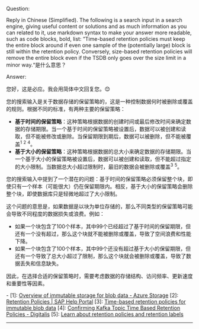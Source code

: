 Question:

Reply in Chinese (Simplified).
The following is a search input in a search engine, giving useful content or solutions and as much information as you can related to it, use markdown syntax to make your answer more readable, such as code blocks, bold, list:
”Time-based retention policies must keep the entire block around if even one sample of the (potentially large) block is still within the retention policy. Conversely, size-based retention policies will remove the entire block even if the TSDB only goes over the size limit in a minor way.“是什么意思？

Answer:

您好，这是必应。我会用简体中文回复您。😊

您的搜索输入是关于数据存储的保留策略的，这是一种控制数据何时被删除或覆盖的规则。根据不同的标准，有两种主要的保留策略：

- **基于时间的保留策略**：这种策略根据数据的创建时间或最后修改时间来确定数据的存储期限。当一个基于时间的保留策略被设置后，数据可以被创建和读取，但不能被修改或删除。当保留期限到期后，数据可以被删除，但不能被覆盖<sup>1</sup> <sup>2</sup> <sup>4</sup>。
- **基于大小的保留策略**：这种策略根据数据的总大小来确定数据的存储期限。当一个基于大小的保留策略被设置后，数据可以被创建和读取，但不能超过指定的大小限制。当数据总大小超过限制时，最旧的数据会被删除或覆盖<sup>3</sup> <sup>5</sup>。

您的搜索输入中提到了一个潜在的问题：基于时间的保留策略必须保留整个块，即使只有一个样本（可能很大）仍在保留期限内。相反，基于大小的保留策略会删除整个块，即使数据库只是轻微地超过了大小限制。

这个问题的意思是，如果数据是以块为单位存储的，那么不同类型的保留策略可能会导致不同程度的数据损失或浪费。例如：

- 如果一个块包含了100个样本，其中99个已经超过了基于时间的保留期限，但还有一个没有超过，那么这个块就不能被删除或覆盖，导致了空间浪费和性能下降。
- 如果一个块包含了100个样本，其中99个还没有超过基于大小的保留期限，但还有一个导致了总大小超过了限制，那么这个块就会被删除或覆盖，导致了数据丢失和信息缺失。

因此，在选择合适的保留策略时，需要考虑数据的存储结构、访问频率、更新速度和重要性等因素。

\-
\[1]: [Overview of immutable storage for blob data - Azure Storage](https://learn.microsoft.com/en-us/azure/storage/blobs/immutable-storage-overview)
\[2]: [Retention Policies | SAP Help Portal](https://help.sap.com/docs/HANA_STREAMING/f1da0b944b1c4eae8137c9f913b66d44/e7946a876f0f10148a0f8eb439247d5c.html)
\[3]: [Time-based retention policies for immutable blob data](https://learn.microsoft.com/en-us/azure/storage/blobs/immutable-time-based-retention-policy-overview)
\[4]: [Confirming Kafka Topic Time Based Retention Policies - Digitalis](https://digitalis.io/blog/kafka/kafka-topic-time-based-retention-policies/)
\[5]: [Learn about retention policies and retention labels](https://learn.microsoft.com/en-us/microsoft-365/compliance/retention?view=o365-worldwide)

<hr/>

